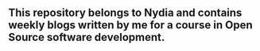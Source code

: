 ## This repository belongs to Nydia and contains weekly blogs written by me for a course in Open Source software development.


